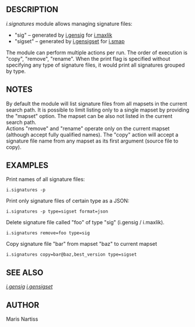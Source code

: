 ## DESCRIPTION

*i.signatures* module allows managing signature files:

- "sig" – generated by [i.gensig](i.gensig.md) for
  [i.maxlik](i.maxlik.md)
- "sigset" – generated by [i.gensigset](i.gensigset.md) for
  [i.smap](i.smap.md)

The module can perform multiple actions per run. The order of execution
is "copy", "remove", "rename". When the print flag is specified without
specifying any type of signature files, it would print all signatures
grouped by type.

## NOTES

By default the module will list signature files from all mapsets in the
current search path. It is possible to limit listing only to a single
mapset by providing the "mapset" option. The mapset can be also not
listed in the current search path.  
Actions "remove" and "rename" operate only on the current mapset
(although accept fully qualified names). The "copy" action will accept a
signature file name from any mapset as its first argument (source file
to copy).

## EXAMPLES

Print names of all signature files:

```shell
i.signatures -p
```

Print only signature files of certain type as a JSON:

```shell
i.signatures -p type=sigset format=json
```

Delete signature file called "foo" of type "sig" (i.gensig / i.maxlik).

```shell
i.signatures remove=foo type=sig
```

Copy signature file "bar" from mapset "baz" to current mapset

```shell
i.signatures copy=bar@baz,best_version type=sigset
```

## SEE ALSO

*[i.gensig](i.gensig.md) [i.gensigset](i.gensigset.md)*

## AUTHOR

Maris Nartiss
